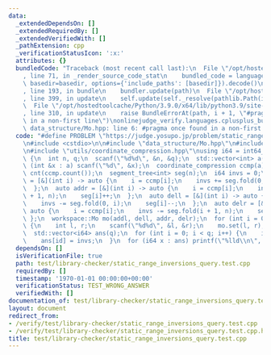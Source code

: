 ```yaml
---
data:
  _extendedDependsOn: []
  _extendedRequiredBy: []
  _extendedVerifiedWith: []
  _pathExtension: cpp
  _verificationStatusIcon: ':x:'
  attributes: {}
  bundledCode: "Traceback (most recent call last):\n  File \"/opt/hostedtoolcache/Python/3.9.0/x64/lib/python3.9/site-packages/onlinejudge_verify/documentation/build.py\"\
    , line 71, in _render_source_code_stat\n    bundled_code = language.bundle(stat.path,\
    \ basedir=basedir, options={'include_paths': [basedir]}).decode()\n  File \"/opt/hostedtoolcache/Python/3.9.0/x64/lib/python3.9/site-packages/onlinejudge_verify/languages/cplusplus.py\"\
    , line 193, in bundle\n    bundler.update(path)\n  File \"/opt/hostedtoolcache/Python/3.9.0/x64/lib/python3.9/site-packages/onlinejudge_verify/languages/cplusplus_bundle.py\"\
    , line 399, in update\n    self.update(self._resolve(pathlib.Path(included), included_from=path))\n\
    \  File \"/opt/hostedtoolcache/Python/3.9.0/x64/lib/python3.9/site-packages/onlinejudge_verify/languages/cplusplus_bundle.py\"\
    , line 310, in update\n    raise BundleErrorAt(path, i + 1, \"#pragma once found\
    \ in a non-first line\")\nonlinejudge_verify.languages.cplusplus_bundle.BundleErrorAt:\
    \ data_structure/Mo.hpp: line 6: #pragma once found in a non-first line\n"
  code: "#define PROBLEM \"https://judge.yosupo.jp/problem/static_range_inversions_query\"\
    \n#include <cstdio>\n\n#include \"data_structure/Mo.hpp\"\n#include \"data_structure/segment_tree/basic.hpp\"\
    \n#include \"utils/coordinate_compression.hpp\"\nusing i64 = int64_t;\n\nint main()\
    \ {\n  int n, q;\n  scanf(\"%d%d\", &n, &q);\n  std::vector<int> a(n);\n  for\
    \ (int &x : a) scanf(\"%d\", &x);\n  coordinate_compression ccmp(a);\n  std::vector<int>\
    \ cnt(ccmp.count());\n  segment_tree<int> seg(n);\n  i64 invs = 0;\n  auto addl\
    \ = [&](int i) -> auto {\n    i = ccmp[i];\n    invs += seg.fold(0, i);\n    seg[i]++;\n\
    \  };\n  auto addr = [&](int i) -> auto {\n    i = ccmp[i];\n    invs += seg.fold(i\
    \ + 1, n);\n    seg[i]++;\n  };\n  auto dell = [&](int i) -> auto {\n    i = ccmp[i];\n\
    \    invs -= seg.fold(0, i);\n    seg[i]--;\n  };\n  auto delr = [&](int i) ->\
    \ auto {\n    i = ccmp[i];\n    invs -= seg.fold(i + 1, n);\n    seg[i]--;\n \
    \ };\n  workspace::Mo mo(addl, dell, addr, delr);\n  for (int i = 0; i < q; i++)\
    \ {\n    int l, r;\n    scanf(\"%d%d\", &l, &r);\n    mo.set(l, r);\n  }\n  mo.make();\n\
    \  std::vector<i64> ans(q);\n  for (int i = 0; i < q; i++) {\n    int id = mo.process();\n\
    \    ans[id] = invs;\n  }\n  for (i64 x : ans) printf(\"%lld\\n\", x);\n}\n"
  dependsOn: []
  isVerificationFile: true
  path: test/library-checker/static_range_inversions_query.test.cpp
  requiredBy: []
  timestamp: '1970-01-01 00:00:00+00:00'
  verificationStatus: TEST_WRONG_ANSWER
  verifiedWith: []
documentation_of: test/library-checker/static_range_inversions_query.test.cpp
layout: document
redirect_from:
- /verify/test/library-checker/static_range_inversions_query.test.cpp
- /verify/test/library-checker/static_range_inversions_query.test.cpp.html
title: test/library-checker/static_range_inversions_query.test.cpp
---
```

